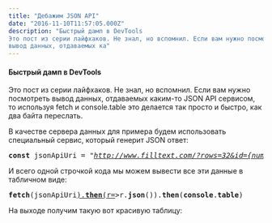 ```yaml
---
title: "Дебажим JSON API"
date: "2016-11-10T11:57:05.000Z"
description: "Быстрый дамп в DevTools
Это пост из серии лайфхаков. Не знал, но вспомнил. Если вам нужно посмотреть
вывод данных, отдаваемых ка"
---
```


<h4>Быстрый дамп в DevTools</h4>
<p>Это пост из серии лайфхаков. Не знал, но вспомнил. Если вам нужно посмотреть вывод данных, отдаваемых каким-то JSON API сервисом, то используя fetch и console.table это делается так просто и быстро, как два байта переслать.</p>
<p>В качестве сервера данных для примера будем использовать специальный сервис, который генерит JSON ответ:</p>
<pre><strong>const</strong> jsonApiUri = "<a href="http://www.filltext.com/?rows=32&amp;id=%7Bnumber%7C1000%7D&amp;firstName=%7BfirstName%7D&amp;lastName=%7BlastName%7D&amp;email=%7Bemail%7D&amp;phone=%7Bphone%7C%28xxx%29xxx-xx-xx%7D&amp;description=%7Blorem%7C16%7D" target="_blank" rel="noopener noreferrer"><em>http://www.filltext.com/?rows=32&amp;id={number|1000}&amp;firstName={firstName}&amp;lastName={lastName}&amp;email={email}&amp;phone={phone|(xxx)xxx-xx-xx}&amp;description={lorem|16}</em></a>"</pre>
<p>И всего одной строчкой кода мы можем вывести все эти данные в табличном виде:</p>
<pre><strong>fetch</strong>(jsonApiUri<a href="http://www.filltext.com/?rows=32&amp;id=%7Bnumber%7C1000%7D&amp;firstName=%7BfirstName%7D&amp;lastName=%7BlastName%7D&amp;email=%7Bemail%7D&amp;phone=%7Bphone%7C%28xxx%29xxx-xx-xx%7D&amp;description=%7Blorem%7C16%7D%27%29.then%28r=" target="_blank" rel="noopener noreferrer">).<strong>then</strong>(r=</a>&gt;r.<strong>json</strong>()).<strong>then</strong>(<strong>console</strong>.<strong>table</strong>)</pre>
<p>На выходе получим такую вот красивую таблицу:</p>



